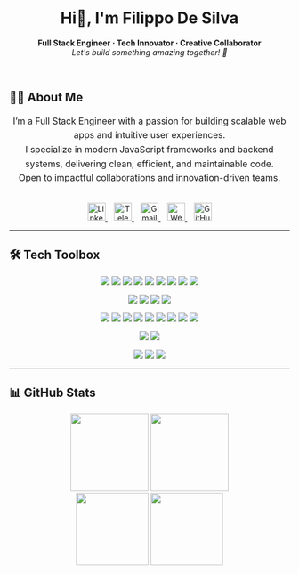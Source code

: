 <h1 align="center">
  Hi👋, I'm Filippo De Silva
</h1>

<p align="center">
  <b>Full Stack Engineer · Tech Innovator · Creative Collaborator</b><br>
  <i>Let's build something amazing together! 🚀</i>
</p>

<br/>

## 🙋‍♂️ About Me

<div align="center" style="max-width: 600px; margin: auto; font-size: 16px; line-height: 1.6;">
  I’m a Full Stack Engineer with a passion for building scalable web apps and intuitive user experiences.<br>
  I specialize in modern JavaScript frameworks and backend systems, delivering clean, efficient, and maintainable code.<br>
  Open to impactful collaborations and innovation-driven teams.
</div>

<br/>

<!-- SOCIAL LINKS -->
<p align="center">
  <a href="https://www.linkedin.com/in/filippo-de-silva-0982a7342" target="_blank" title="LinkedIn">
    <img src="https://cdn.jsdelivr.net/gh/devicons/devicon/icons/linkedin/linkedin-original.svg" alt="LinkedIn" width="32" height="32" />
  </a>
  &nbsp;&nbsp;
  <a href="https://t.me/Lt_Col_Sam?text=Hi%20Filippo,%20I%20would%20like%20to%20connect." target="_blank" title="Telegram">
    <img src="https://cdn.simpleicons.org/telegram/229ED9/fff.svg" alt="Telegram" width="32" height="32" />
  </a>
  &nbsp;&nbsp;
  <a href="mailto:filippodev@gmail.com" target="_blank" title="Email">
    <img src="https://cdn.jsdelivr.net/gh/devicons/devicon/icons/google/google-original.svg" alt="Gmail" width="32" height="32" />
  </a>
  &nbsp;&nbsp;
  <a href="https://filippodesilva.vercel.app" target="_blank" title="Website">
    <img src="https://cdn.simpleicons.org/googlechrome/4285F4/fff.svg" alt="Website" width="32" height="32" />
  </a>
  &nbsp;&nbsp;
  <a href="https://github.com/FilippoDeSilva?tab=followers" target="_blank" title="GitHub">
    <img src="https://cdn.jsdelivr.net/gh/devicons/devicon/icons/github/github-original.svg" alt="GitHub" width="32" height="32" />
  </a>
</p>

---

## 🛠️ Tech Toolbox

<p align="center">
  <img src="https://img.shields.io/badge/Typescript-3178c6?style=flat&logo=typescript&logoColor=white" />
  <img src="https://img.shields.io/badge/Javascript-f7df1e?style=flat&logo=javascript&logoColor=black" />
  <img src="https://img.shields.io/badge/Python-3776ab?style=flat&logo=python&logoColor=white" />
  <img src="https://img.shields.io/badge/Go-00ADD8?style=flat&logo=go&logoColor=white" />
  <img src="https://img.shields.io/badge/Java-007396?style=flat&logo=java&logoColor=white" />
  <img src="https://img.shields.io/badge/C%23-239120?style=flat&logo=csharp&logoColor=white" />
  <img src="https://img.shields.io/badge/C++-00599C?style=flat&logo=cpp&logoColor=white" />
  <img src="https://img.shields.io/badge/HTML5-e34f26?style=flat&logo=html5&logoColor=white" />
  <img src="https://img.shields.io/badge/CSS3-1572b6?style=flat&logo=css3&logoColor=white" />
</p>
<p align="center">
  <img src="https://img.shields.io/badge/React-61dafb?style=flat&logo=react&logoColor=black" />
  <img src="https://img.shields.io/badge/Next.js-000?style=flat&logo=next.js&logoColor=white" />
  <img src="https://img.shields.io/badge/TailwindCSS-06B6D4?style=flat&logo=tailwindcss&logoColor=white" />
  <img src="https://img.shields.io/badge/React_Native-61dafb?style=flat&logo=react&logoColor=black" />
</p>
<p align="center">
  <img src="https://img.shields.io/badge/Node.js-339933?style=flat&logo=node.js&logoColor=white" />
  <img src="https://img.shields.io/badge/Express-000?style=flat&logo=express&logoColor=white" />
  <img src="https://img.shields.io/badge/Prisma-2D3748?style=flat&logo=prisma&logoColor=white" />
  <img src="https://img.shields.io/badge/MongoDB-47A248?style=flat&logo=mongodb&logoColor=white" />
  <img src="https://img.shields.io/badge/PostgreSQL-336791?style=flat&logo=postgresql&logoColor=white" />
  <img src="https://img.shields.io/badge/Firebase-FFCA28?style=flat&logo=firebase&logoColor=black" />
  <img src="https://img.shields.io/badge/Supabase-3ECF8E?style=flat&logo=supabase&logoColor=white" />
  <img src="https://img.shields.io/badge/Stream_Chat-06B6D4?style=flat&logo=stream&logoColor=white" />
  <img src="https://img.shields.io/badge/Clerk-3FF75D?style=flat" />
</p>
<p align="center">
  <img src="https://img.shields.io/badge/Docker-2496ed?style=flat&logo=docker&logoColor=white" />
  <img src="https://img.shields.io/badge/GitHub-181717?style=flat&logo=github&logoColor=white" />
</p>
<p align="center">
  <img src="https://img.shields.io/badge/VS_Code-007ACC?style=flat&logo=visualstudiocode&logoColor=white" />
  <img src="https://img.shields.io/badge/Git-F05032?style=flat&logo=git&logoColor=white" />
  <img src="https://img.shields.io/badge/Jupyter-F37626?style=flat&logo=jupyter&logoColor=white" />
</p>

---

## 📊 GitHub Stats

<p align="center">
  <img src="https://github-readme-stats.vercel.app/api?username=FilippoDeSilva&show_icons=true&theme=tokyonight&hide_border=true&border_radius=12" height="140" />
  <img src="https://github-readme-streak-stats.herokuapp.com?user=FilippoDeSilva&theme=tokyonight&hide_border=true&border_radius=12" height="140" />
  <br>
  <img src="https://github-profile-summary-cards.vercel.app/api/cards/profile-details?username=FilippoDeSilva&theme=tokyonight" height="130" />
  <img src="https://github-readme-stats.vercel.app/api/top-langs/?username=FilippoDeSilva&layout=compact&theme=tokyonight&hide_border=true&border_radius=12&langs_count=8" height="130" />
</p>